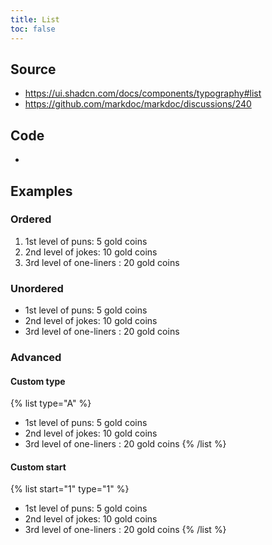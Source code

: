 ```yaml
---
title: List
toc: false
---
```


## Source

* https://ui.shadcn.com/docs/components/typography#list
* https://github.com/markdoc/markdoc/discussions/240

## Code

*

## Examples


### Ordered

1. 1st level of puns: 5 gold coins
2. 2nd level of jokes: 10 gold coins
3. 3rd level of one-liners : 20 gold coins


### Unordered

* 1st level of puns: 5 gold coins
* 2nd level of jokes: 10 gold coins
* 3rd level of one-liners : 20 gold coins

### Advanced

#### Custom type

{% list type="A" %}
* 1st level of puns: 5 gold coins
* 2nd level of jokes: 10 gold coins
* 3rd level of one-liners : 20 gold coins
{% /list %}

#### Custom start

{% list start="1" type="1" %}
* 1st level of puns: 5 gold coins
* 2nd level of jokes: 10 gold coins
* 3rd level of one-liners : 20 gold coins
{% /list %}
